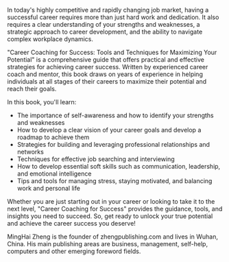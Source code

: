 
In today's highly competitive and rapidly changing job market, having a successful career requires more than just hard work and dedication. It also requires a clear understanding of your strengths and weaknesses, a strategic approach to career development, and the ability to navigate complex workplace dynamics.

"Career Coaching for Success: Tools and Techniques for Maximizing Your Potential" is a comprehensive guide that offers practical and effective strategies for achieving career success. Written by experienced career coach and mentor, this book draws on years of experience in helping individuals at all stages of their careers to maximize their potential and reach their goals.

In this book, you'll learn:

* The importance of self-awareness and how to identify your strengths and weaknesses
* How to develop a clear vision of your career goals and develop a roadmap to achieve them
* Strategies for building and leveraging professional relationships and networks
* Techniques for effective job searching and interviewing
* How to develop essential soft skills such as communication, leadership, and emotional intelligence
* Tips and tools for managing stress, staying motivated, and balancing work and personal life

Whether you are just starting out in your career or looking to take it to the next level, "Career Coaching for Success" provides the guidance, tools, and insights you need to succeed. So, get ready to unlock your true potential and achieve the career success you deserve!

MingHai Zheng is the founder of zhengpublishing.com and lives in Wuhan, China. His main publishing areas are business, management, self-help, computers and other emerging foreword fields.
